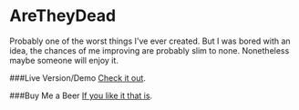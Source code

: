 AreTheyDead
===========

Probably one of the worst things I've ever created. But I was bored with an idea, the chances of me improving are probably slim to none. Nonetheless maybe someone will enjoy it.



###Live Version/Demo
[Check it out](http://atd.codeusa.net/).

###Buy Me a Beer
[If you like it that is](https://www.paypal.com/cgi-bin/webscr?cmd=_s-xclick&hosted_button_id=TWHNPSC7HRNR2).